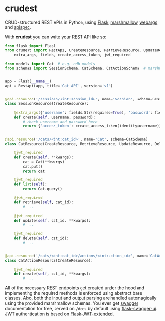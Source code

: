 # crudest

CRUD-structured REST APIs in Python, using [Flask](http://flask.pocoo.org/), [marshmallow](http://marshmallow.readthedocs.io/), [webargs](http://webargs.readthedocs.io/) and [apispec](http://apispec.readthedocs.io/).

With **crudest** you can write your REST API like so:

```python
from flask import Flask
from crudest import RestApi, CreateResource, RetrieveResource, UpdateResource, DeleteResource, \
    extra_args, fields, create_access_token, jwt_required

from models import Cat  # e.g. ndb models
from schemas import SessionSchema, CatSchema, CatActionSchema  # marshmallow schemas


app = Flask(__name__)
api = RestApi(app, title='Cat API', version='v1')


@api.resource('/sessions/<int:session_id>', name='Session', schema=SessionSchema)
class SessionResource(CreateResource):

    @extra_args({'username': fields.Str(required=True), 'password': fields.Str(required=True)})
    def create(self, username, password):
        # check username and password here
        return {'access_token': create_access_token(identity=username)}


@api.resource('/cats/<int:cat_id>', name='Cat', schema=CatSchema)
class CatResource(CreateResource, RetrieveResource, UpdateResource, DeleteResource):

    @jwt_required
    def create(self, **kwargs):
        cat = Cat(**kwargs)
        cat.put()
        return cat

    @jwt_required
    def list(self):
        return Cat.query()

    @jwt_required
    def retrieve(self, cat_id):
        # ...

    @jwt_required
    def update(self, cat_id, **kwargs):
        # ...

    @jwt_required
    def delete(self, cat_id):
        # ...


@api.resource('/cats/<int:cat_id>/actions/<int:action_id>', name='CatAction', schema=CatActionSchema)
class CatActionResource(CreateResource):

    @jwt_required
    def create(self, cat_id, **kwargs):
        # ...
```

All of the necessary REST endpoints get created under the hood and implementing the required methods is enforced using abstract base classes. Also, both the input and output parsing are handled automagically using the provided marshmallow schemas. You even get [swagger](https://swagger.io/) documentation for free, served on `/docs` by default using [flask-swagger-ui](https://github.com/sveint/flask-swagger-ui). JWT authentication is based on [Flask-JWT-extended](http://flask-jwt-extended.readthedocs.io/).
